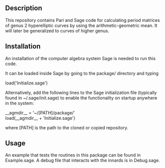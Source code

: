 Description
-----------

This repository contains Pari and Sage code for calculating period matrices of genus 2 hyperelliptic curves by using the arithmetic-geometric mean. It will later be generalized to curves of higher genus.

Installation
------------

An installation of the computer algebra system Sage is needed to run this code.

It can be loaded inside Sage by going to the package/ directory and typing

load('Initialize.sage')

Alternatively, add the following lines to the Sage initialization file (typically found in ~/.sage/init.sage) to enable the functionality on startup anywhere in the system:

\_\_agmdir\_\_ = '~/[PATH]/package/'  
load(\_\_agmdir\_\_ + 'Initialize.sage')

where [PATH] is the path to the cloned or copied repository.

Usage
-----

An example that tests the routines in this package can be found in Example.sage. A debug file that interacts with the innards is in Debug.sage.
